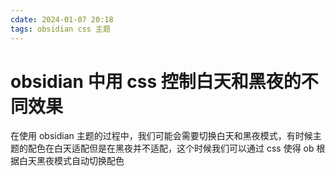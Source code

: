 ```yaml
---
cdate: 2024-01-07 20:18
tags: obsidian css 主题 
---
```


# obsidian 中用 css 控制白天和黑夜的不同效果

在使用 obsidian 主题的过程中，我们可能会需要切换白天和黑夜模式，有时候主题的配色在白天适配但是在黑夜并不适配，这个时候我们可以通过 css 使得 ob 根据白天黑夜模式自动切换配色